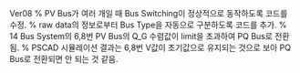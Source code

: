 Ver08
% PV Bus가 여러 개일 때 Bus Switching이 정상적으로 동작하도록 코드를 수정.
% raw data의 정보로부터 Bus Type을 자동으로 구분하도록 코드를 추가.
% 14 Bus System의 6,8번 PV Bus의 Q_G 수렴값이 limit을 초과하여 PQ Bus로 전환됨.
% PSCAD 시뮬레이션 결과는 6,8번 V값이 초기값으로 유지되는 것으로 보아 PQ Bus로 전환되면 안 되는 것 같음.
